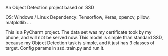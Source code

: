 An Object Detection project based on SSD

OS: Windows / Linux
Dependency: Tensorflow, Keras, opencv, pillow, matplotlib ...

This is a PyCharm project.
The data set was my certificate took by my phone, and will not be served now.
This model is simple than standard SSD, because my Object Detection task is simple, and it just has 3 classes of target.
Config params in ssd_train.py and run it.
